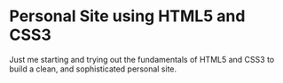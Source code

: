 # Personal Site using HTML5 and CSS3
Just me starting and trying out the fundamentals of HTML5 and CSS3 to build a clean, and sophisticated personal site.
